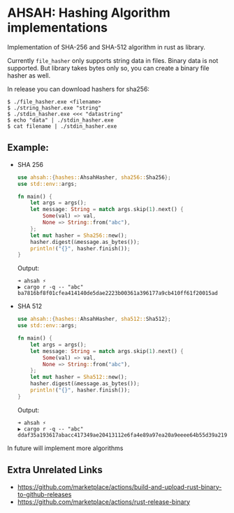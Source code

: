 # AHSAH: Hashing Algorithm implementations

Implementation of SHA-256 and SHA-512 algorithm in rust as library.

Currently `file_hasher` only supports string data in files. Binary data is not supported.
But library takes bytes only so, you can create a binary file hasher as well.

In release you can download hashers for sha256:
```console
$ ./file_hasher.exe <filename>
$ ./string_hasher.exe "string"
$ ./stdin_hasher.exe <<< "datastring"
$ echo "data" | ./stdin_hasher.exe 
$ cat filename | ./stdin_hasher.exe
```

## Example: 
* SHA 256
  ```rust
  use ahsah::{hashes::AhsahHasher, sha256::Sha256};
  use std::env::args;
  
  fn main() {
      let args = args();
      let message: String = match args.skip(1).next() {
          Some(val) => val,
          None => String::from("abc"),
      };
      let mut hasher = Sha256::new();
      hasher.digest(&message.as_bytes());
      println!("{}", hasher.finish());
  }
  ```
	Output: 
	```console
	➜ ahsah ⚡
	▶ cargo r -q -- "abc"
	ba7816bf8f01cfea414140de5dae2223b00361a396177a9cb410ff61f20015ad
	```
* SHA 512
  ```rust
  use ahsah::{hashes::AhsahHasher, sha512::Sha512};
  use std::env::args;
  
  fn main() {
      let args = args();
      let message: String = match args.skip(1).next() {
          Some(val) => val,
          None => String::from("abc"),
      };
      let mut hasher = Sha512::new();
      hasher.digest(&message.as_bytes());
      println!("{}", hasher.finish());
  }
  ```
	Output: 
	```console
	➜ ahsah ⚡
	▶ cargo r -q -- "abc"
	ddaf35a193617abacc417349ae20413112e6fa4e89a97ea20a9eeee64b55d39a2192992a274fc1a836ba3c23a3feebbd454d4423643ce80e2a9ac94fa54ca49f
	```


In future will implement more algorithms

## Extra Unrelated Links
* https://github.com/marketplace/actions/build-and-upload-rust-binary-to-github-releases
* https://github.com/marketplace/actions/rust-release-binary
